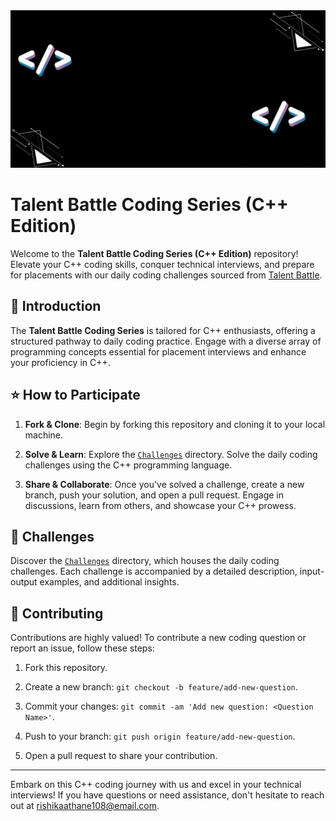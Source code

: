 <div align="center">
  <img src="Get Set.gif" alt="Talent Battle Coding Series" width="600px">
</div>

# Talent Battle Coding Series (C++ Edition)

Welcome to the **Talent Battle Coding Series (C++ Edition)** repository! Elevate your C++ coding skills, conquer technical interviews, and prepare for placements with our daily coding challenges sourced from [Talent Battle](https://talentbattle.in/).

## 🚀 Introduction

The **Talent Battle Coding Series** is tailored for C++ enthusiasts, offering a structured pathway to daily coding practice. Engage with a diverse array of programming concepts essential for placement interviews and enhance your proficiency in C++.

## ⭐️ How to Participate

1. **Fork & Clone**: Begin by forking this repository and cloning it to your local machine.

2. **Solve & Learn**: Explore the [`Challenges`](Challenges) directory. Solve the daily coding challenges using the C++ programming language.

3. **Share & Collaborate**: Once you've solved a challenge, create a new branch, push your solution, and open a pull request. Engage in discussions, learn from others, and showcase your C++ prowess.

## 🧩 Challenges

Discover the [`Challenges`](Challenges) directory, which houses the daily coding challenges. Each challenge is accompanied by a detailed description, input-output examples, and additional insights.

## 🤝 Contributing

Contributions are highly valued! To contribute a new coding question or report an issue, follow these steps:

1. Fork this repository.

2. Create a new branch: `git checkout -b feature/add-new-question`.

3. Commit your changes: `git commit -am 'Add new question: <Question Name>'`.

4. Push to your branch: `git push origin feature/add-new-question`.

5. Open a pull request to share your contribution.

---

Embark on this C++ coding journey with us and excel in your technical interviews! If you have questions or need assistance, don't hesitate to reach out at rishikaathane108@email.com.
